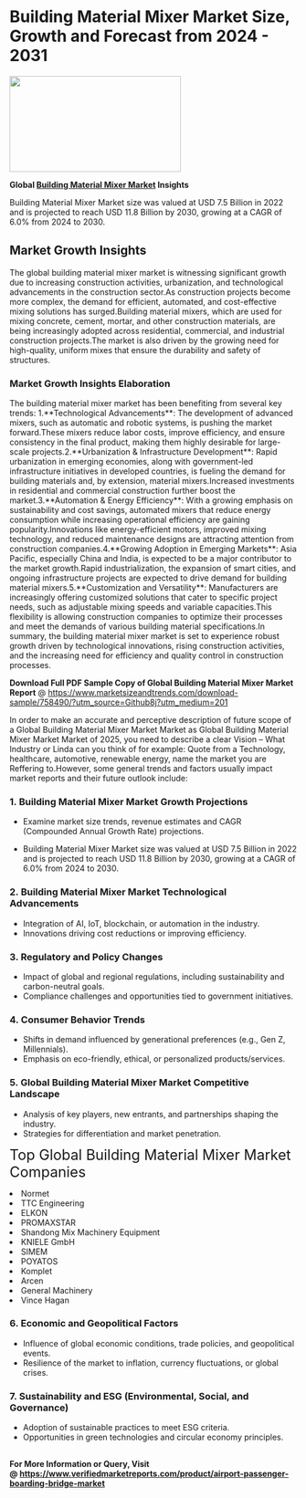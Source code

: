 <H1>Building Material Mixer Market Size, Growth and Forecast from 2024 - 2031</H1><img class="aligncenter size-medium wp-image-584254" src="https://thirdeyenews.in/wp-content/uploads/2024/09/Global-Market-Research-300x168.jpeg" alt="" width="300" height="168" /><p><strong>Global&nbsp;<a href="https://www.marketsizeandtrends.com/download-sample/758490/?utm_source=Github8j?utm_medium=201">Building Material Mixer Market</a> Insights</strong></p><p>Building Material Mixer Market size was valued at USD 7.5 Billion in 2022 and is projected to reach USD 11.8 Billion by 2030, growing at a CAGR of 6.0% from 2024 to 2030.</p><p><h2>Market Growth Insights</h2> The global building material mixer market is witnessing significant growth due to increasing construction activities, urbanization, and technological advancements in the construction sector.As construction projects become more complex, the demand for efficient, automated, and cost-effective mixing solutions has surged.Building material mixers, which are used for mixing concrete, cement, mortar, and other construction materials, are being increasingly adopted across residential, commercial, and industrial construction projects.The market is also driven by the growing need for high-quality, uniform mixes that ensure the durability and safety of structures. <h3>Market Growth Insights Elaboration</h3> The building material mixer market has been benefiting from several key trends: 1.**Technological Advancements**: The development of advanced mixers, such as automatic and robotic systems, is pushing the market forward.These mixers reduce labor costs, improve efficiency, and ensure consistency in the final product, making them highly desirable for large-scale projects.2.**Urbanization & Infrastructure Development**: Rapid urbanization in emerging economies, along with government-led infrastructure initiatives in developed countries, is fueling the demand for building materials and, by extension, material mixers.Increased investments in residential and commercial construction further boost the market.3.**Automation & Energy Efficiency**: With a growing emphasis on sustainability and cost savings, automated mixers that reduce energy consumption while increasing operational efficiency are gaining popularity.Innovations like energy-efficient motors, improved mixing technology, and reduced maintenance designs are attracting attention from construction companies.4.**Growing Adoption in Emerging Markets**: Asia Pacific, especially China and India, is expected to be a major contributor to the market growth.Rapid industrialization, the expansion of smart cities, and ongoing infrastructure projects are expected to drive demand for building material mixers.5.**Customization and Versatility**: Manufacturers are increasingly offering customized solutions that cater to specific project needs, such as adjustable mixing speeds and variable capacities.This flexibility is allowing construction companies to optimize their processes and meet the demands of various building material specifications.In summary, the building material mixer market is set to experience robust growth driven by technological innovations, rising construction activities, and the increasing need for efficiency and quality control in construction processes.</p><p><span class=""><strong>Download Full PDF Sample Copy of Global Building Material Mixer Market Report</strong> @ <a href="https://www.marketsizeandtrends.com/download-sample/758490/?utm_source=Github8j?utm_medium=201" target="_blank">https://www.marketsizeandtrends.com/download-sample/758490/?utm_source=Github8j?utm_medium=201</a></span></p><p>In order to make an accurate and perceptive description of future scope of a Global&nbsp;Building Material Mixer Market Market as Global&nbsp;Building Material Mixer Market Market of 2025, you need to describe a clear Vision &ndash; What Industry or Linda can you think of for example: Quote from a Technology, healthcare, automotive, renewable energy, name the market you are Reffering to.However, some general trends and factors usually impact market reports and their future outlook include:</p><h3>1.&nbsp;<strong>Building Material Mixer Market Growth Projections</strong></h3><ul><li>Examine market size trends, revenue estimates and CAGR (Compounded Annual Growth Rate) projections.</li><li><p>Building Material Mixer Market size was valued at USD 7.5 Billion in 2022 and is projected to reach USD 11.8 Billion by 2030, growing at a CAGR of 6.0% from 2024 to 2030.</p></li></ul><h3>2.&nbsp;<strong>Building Material Mixer Market Technological Advancements</strong></h3><ul><li>Integration of AI, IoT, blockchain, or automation in the industry.</li><li>Innovations driving cost reductions or improving efficiency.</li></ul><h3>3.&nbsp;<strong>Regulatory and Policy Changes</strong></h3><ul><li>Impact of global and regional regulations, including sustainability and carbon-neutral goals.</li><li>Compliance challenges and opportunities tied to government initiatives.</li></ul><h3>4.&nbsp;<strong>Consumer Behavior Trends</strong></h3><ul><li>Shifts in demand influenced by generational preferences (e.g., Gen Z, Millennials).</li><li>Emphasis on eco-friendly, ethical, or personalized products/services.</li></ul><h3>5.&nbsp;<strong>Global Building Material Mixer Market Competitive Landscape</strong></h3><ul><li>Analysis of key players, new entrants, and partnerships shaping the industry.</li><li>Strategies for differentiation and market penetration.</li></ul><p data-pm-slice="1 1 []"><span style="color: inherit; font-family: inherit; font-size: 25px;">Top Global Building Material Mixer Market Companies</span></p><div class="" data-test-id=""><p><li>Normet</li><li> TTC Engineering</li><li> ELKON</li><li> PROMAXSTAR</li><li> Shandong Mix Machinery Equipment</li><li> KNIELE GmbH</li><li> SIMEM</li><li> POYATOS</li><li> Komplet</li><li> Arcen</li><li> General Machinery</li><li> Vince Hagan</li></p></div><h3>6.&nbsp;<strong>Economic and Geopolitical Factors</strong></h3><ul><li>Influence of global economic conditions, trade policies, and geopolitical events.</li><li>Resilience of the market to inflation, currency fluctuations, or global crises.</li></ul><h3>7.&nbsp;<strong>Sustainability and ESG (Environmental, Social, and Governance)</strong></h3><ul><li>Adoption of sustainable practices to meet ESG criteria.</li><li>Opportunities in green technologies and circular economy principles.</li></ul><h2><strong style="font-size: 14px;">For More Information or Query, Visit @&nbsp;</strong><a style="background-color: #ffffff; font-size: 14px;" href="https://www.marketsizeandtrends.com/report/building-material-mixer-market/" target="_blank">https://www.verifiedmarketreports.com/product/airport-passenger-boarding-bridge-market</a></h2>